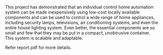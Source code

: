 This project has demonstrated that an individual control home automation
system can be made inexpensively using low-cost locally available
components and can be used to control a wide range of home appliances,
including security lamps, televisions, air conditioning systems, and even the
entire house lighting system. Even better, the essential components are so
small and few that they may be put in a compact, unobtrusive container.
This system is scalable and adaptable.

Refer report.pdf for more details.
